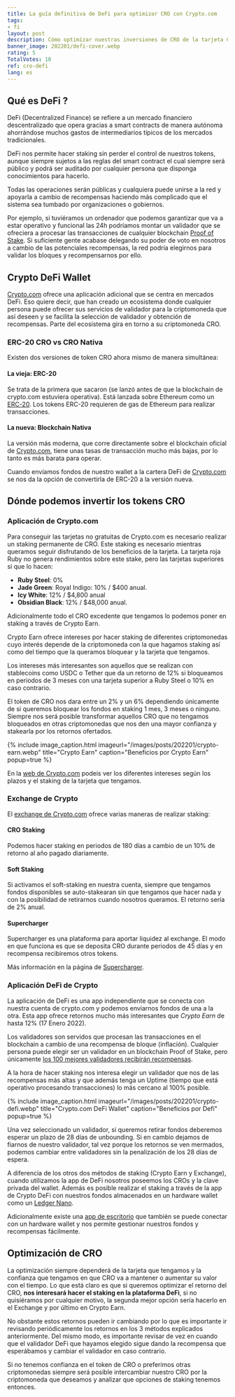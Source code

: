 ```yaml
---
title: La guía definitiva de DeFi para optimizar CRO con Crypto.com
tags:
- fi
layout: post
description: Cómo optimizar nuestras inversiones de CRO de la tarjeta Crypto.com en la plataforma DeFi.
banner_image: 202201/defi-cover.webp
rating: 5
TotalVotes: 10
ref: cro-defi
lang: es
---
```


## Qué es DeFi ?
DeFi (Decentralized Finance) se refiere a un mercado financiero descentralizado que opera gracias a smart contracts de manera autónoma ahorrándose muchos gastos de intermediarios típicos de los mercados tradicionales.

DeFi nos permite hacer staking sin perder el control de nuestros tokens, aunque siempre sujetos a las reglas del smart contract el cual siempre será público y podrá ser auditado por cualquier persona que disponga conocimientos para hacerlo.

Todas las operaciones serán públicas y cualquiera puede unirse a la red y apoyarla a cambio de recompensas haciendo más complicado que el sistema sea tumbado por organizaciones o gobiernos.

Por ejemplo, si tuviéramos un ordenador que podemos garantizar que va a estar operativo y funcional las 24h podríamos montar un validador que se ofreciera a procesar las transacciones de cualquier blockchain [Proof of Stake](/proof-of-work-vs-proof-of-stake/). Si suficiente gente acabase delegando su poder de voto en nosotros a cambio de las potenciales recompensas, la red podría elegirnos para validar los bloques y recompensarnos por ello.

## Crypto DeFi Wallet

[Crypto.com](/que-es-crypto/) ofrece una aplicación adicional que se centra en mercados DeFi. Eso quiere decir, que han creado un ecosistema donde cualquier persona puede ofrecer sus servicios de validador para la criptomoneda que así deseen y se facilita la selección de validador y obtención de recompensas. Parte del ecosistema gira en torno a su criptomoneda CRO.

### ERC-20 CRO vs CRO Nativa

Existen dos versiones de token CRO ahora mismo de manera simultánea:

#### La vieja: ERC-20
Se trata de la primera que sacaron (se lanzó antes de que la blockchain de crypto.com estuviera operativa). Está lanzada sobre Ethereum como un [ERC-20](/token-erc20/).
Los tokens ERC-20 requieren de gas de Ethereum para realizar transacciones.

#### La nueva: Blockchain Nativa
La versión más moderna, que corre directamente sobre el blockchain oficial de [Crypto.com](/que-es-crypto/), tiene unas tasas de transacción mucho más bajas, por lo tanto es más barata para operar.

Cuando envíamos fondos de nuestro wallet a la cartera DeFi de [Crypto.com](/que-es-crypto/) se nos da la opción de convertirla de ERC-20 a la versión nueva.


## Dónde podemos invertir los tokens CRO

### Aplicación de Crypto.com

Para conseguir las tarjetas no gratuitas de Crypto.com es necesario realizar un staking permanente de CRO. Este staking es necesario mientras queramos seguir disfrutando de los beneficios de la tarjeta. La tarjeta roja Ruby no genera rendimientos sobre este stake, pero las tarjetas superiores si que lo hacen:

- **Ruby Steel**: 0%
- **Jade Green**: Royal Indigo: 10% / $400 anual.
- **Icy White**: 12% / $4,800 anual
- **Obsidian Black**: 12% / $48,000 anual.

Adicionalmente todo el CRO excedente que tengamos lo podemos poner en staking a través de Crypto Earn.

Crypto Earn ofrece intereses por hacer staking de diferentes criptomonedas cuyo interés depende de la criptomoneda con la que hagamos staking así como del tiempo que la queramos bloquear y la tarjeta que tengamos.

Los intereses más interesantes son aquellos que se realizan con stablecoins como USDC o Tether que da un retorno de 12% si bloqueamos en periodos de 3 meses con una tarjeta superior a Ruby Steel o 10% en caso contrario.

El token de CRO nos dara entre un 2% y un 6% dependiendo únicamente de si queremos bloquear los fondos en staking 1 mes, 3 meses o ninguno. Siempre nos será posible transformar aquellos CRO que no tengamos bloqueados en otras criptomonedas que nos den una mayor confianza y stakearla por los retornos ofertados.

{% include image_caption.html imageurl="/images/posts/202201/crypto-earn.webp" title="Crypto Earn" caption="Beneficios por Crypto Earn" popup=true %}

En la <a rel="nofollow" href="https://crypto.com/earn">web de Crypto.com</a> podeis ver los diferentes intereses según los plazos y el staking de la tarjeta que tengamos.

### Exchange de Crypto
El <a rel="nofollow" href="https://crypto.com/exch/h2k1uihz91">exchange de Crypto.com</a> ofrece varias maneras de realizar staking:

#### CRO Staking

Podemos hacer staking en periodos de 180 días a cambio de un 10% de retorno al año pagado diariamente.

#### Soft Staking

Si activamos el soft-staking en nuestra cuenta, siempre que tengamos fondos disponibles se auto-stakearan sin que tengamos que hacer nada y con la posibilidad de retirarnos cuando nosotros queramos. El retorno sería de 2% anual.

#### Supercharger

Supercharger es una plataforma para aportar liquidez al exchange. El modo en que funciona es que se deposita CRO durante periodos de 45 días y en recompensa recibiremos otros tokens.

Más información en la página de <a rel="nofollow" href="https://crypto.com/exchange/supercharger">Supercharger</a>.

### Aplicación DeFi de Crypto

La aplicación de DeFi es una app independiente que se conecta con nuestra cuenta de crypto.com y podemos enviarnos fondos de una a la otra. Esta app ofrece retornos mucho más interesantes que _Crypto Earn_ de hasta 12% (17 Enero 2022).

Los validadores son servidos que procesan las transacciones en el blockchain a cambio de una recompensa de bloque (inflación). Cualquier persona puede elegir ser un validador en un blockchain Proof of Stake, pero únicamente <a rel="nofollow" href="https://crypto.bzh/rank.php">los 100 mejores validadores recibirán recompensas</a>.

A la hora de hacer staking nos interesa elegir un validador que nos de las recompensas más altas y que además tenga un Uptime (tiempo que está operativo procesando transacciones) lo más cercano al 100% posible.

{% include image_caption.html imageurl="/images/posts/202201/crypto-defi.webp" title="Crypto.com DeFi Wallet" caption="Beneficios por Defi" popup=true %}

Una vez seleccionado un validador, si queremos retirar fondos deberemos esperar un plazo de 28 días de unbounding. Si en cambio dejamos de fiarnos de nuestro validador, tal vez porque los retornos se ven mermados, podemos cambiar entre validadores sin la penalización de los 28 días de espera.

A diferencia de los otros dos métodos de staking (Crypto Earn y Exchange), cuando utilizamos la app de DeFi nosotros poseemos los CROs y la clave privada del wallet. Además es posible realizar el staking a través de la app de Crypto DeFi con nuestros fondos almacenados en un hardware wallet como un <a rel="nofollow" href="https://amzn.to/34YuQ7r">Ledger Nano</a>.

Adicionalmente existe una <a rel="nofollow" href="https://crypto.org/desktopwallet">app de escritorio</a> que también se puede conectar con un hardware wallet y nos permite gestionar nuestros fondos y recompensas fácilmente.

## Optimización de CRO

La optimización siempre dependerá de la tarjeta que tengamos y la confianza que tengamos en que CRO va a mantener o aumentar su valor con el tiempo. Lo que está claro es que si queremos optimizar el retorno del CRO, **nos interesará hacer el staking en la plataforma DeFi**, si no quisiéramos por cualquier motivo, la segunda mejor opción sería hacerlo en el Exchange y por último en Crypto Earn.

No obstante estos retornos pueden ir cambiando por lo que es importante ir revisando periódicamente los retornos en los 3 métodos explicados anteriormente. Del mismo modo, es importante revisar de vez en cuando que el validador DeFi que hayamos elegido sigue dando la recompensa que esperábamos y cambiar el validador en caso contrario.

Si no tenemos confianza en el token de CRO o preferimos otras criptomonedas siempre será posible intercambiar nuestro CRO por la criptomoneda que deseamos y analizar que opciones de staking tenemos entonces.
